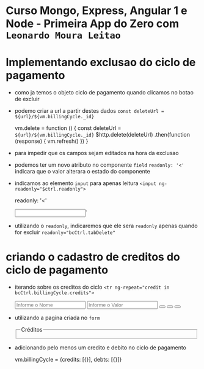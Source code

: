 # Curso Mongo, Express, Angular 1 e Node - Primeira App do Zero com `Leonardo Moura Leitao`

# Implementando exclusao do ciclo de pagamento

* como ja temos o objeto ciclo de pagamento quando clicamos no botao de excluir
* podemo criar a url a partir destes dados `const deleteUrl = ${url}/${vm.billingCycle._id}`

    vm.delete = function () {
        const deleteUrl = `${url}/${vm.billingCycle._id}`
        $http.delete(deleteUrl)
            .then(function (response) {
                vm.refresh()
            })
    }

* para impedir que os campos sejam editados na hora da exclusao
* podemos ter um novo atributo no componente `field` `readonly: '<'` indicara que o valor alterara o estado do componente
* indicamos ao elemento `input` para apenas leitura `<input ng-readonly="$ctrl.readonly">`

    readonly: '<'

    <input ng-readonly="$ctrl.readonly">`

* utilizando o `readonly`, indicaremos que ele sera `readonly` apenas quando for excluir `readonly="bcCtrl.tabDelete"`

    <field readonly="bcCtrl.tabDelete"></field>    

# criando o cadastro de creditos do ciclo de pagamento

* iterando sobre os creditos do ciclo `<tr ng-repeat="credit in bcCtrl.billingCycle.credits">`

    <tbody>
        <tr ng-repeat="credit in bcCtrl.billingCycle.credits">
            <td>
                <input ng-model="credit.name" class="form-control" placeholder="Informe o Nome" ng-readonly="bcCtrl.tabDelete">
            </td>
            <td>
                <input ng-model="credit.value" class="form-control" placeholder="Informe o Valor" ng-readonly="bcCtrl.tabDelete" type="number">
            </td>
            <td class="table-actions">
                <button class="btn btn-success" ng-class="{disabled: bcCtrl.tabDelete}"><i class="fa fa-plus"></i></button>
                <button class="btn btn-warning" ng-class="{disabled: bcCtrl.tabDelete}"><i class="fa fa-clone"></i></button>
                <button class="btn btn-danger" ng-class="{disabled: bcCtrl.tabDelete}"><i class="fa fa-trash-o"></i></button>
            </td>
        </tr>
    </tbody>

* utilizando a pagina criada no `form`

    <div class="col-xs-12 col-sm-6">
        <fieldset>
            <legend>Créditos</legend>
            <div ng-include="'billingCycle/creditList.html'"></div>
        </fieldset>
    </div>    

* adicionando pelo menos um credito e debito no ciclo de pagamento

    vm.billingCycle = {credits: [{}], debts: [{}]}    
